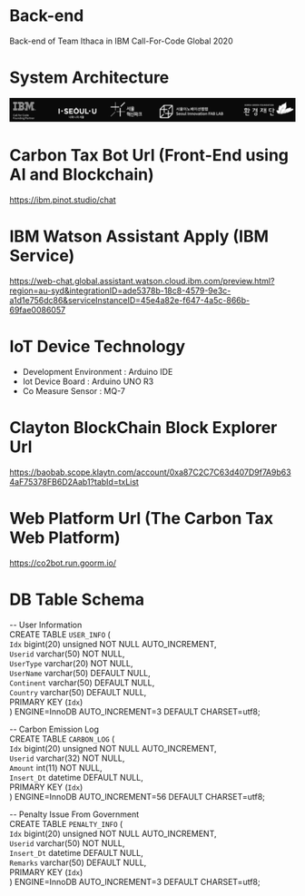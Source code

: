 # Back-end
Back-end of Team Ithaca in IBM Call-For-Code Global 2020

# System Architecture
![alt text](https://github.com/IBM-Call-for-Code-2020/back-end/blob/master/web_platform/static/images/ibm_footer.png)


# Carbon Tax Bot Url (Front-End using AI and Blockchain)
https://ibm.pinot.studio/chat

# IBM Watson Assistant Apply (IBM Service)
https://web-chat.global.assistant.watson.cloud.ibm.com/preview.html?region=au-syd&integrationID=ade5378b-18c8-4579-9e3c-a1d1e756dc86&serviceInstanceID=45e4a82e-f647-4a5c-866b-69fae0086057

# IoT Device Technology
- Development Environment : Arduino IDE  
- Iot Device Board : Arduino UNO R3  
- Co Measure Sensor : MQ-7  

# Clayton BlockChain Block Explorer Url
https://baobab.scope.klaytn.com/account/0xa87C2C7C63d407D9f7A9b634aF75378FB6D2Aab1?tabId=txList

# Web Platform Url (The Carbon Tax Web Platform)
https://co2bot.run.goorm.io/

# DB Table Schema
-- User Information  
CREATE TABLE `USER_INFO` (  
  `Idx` bigint(20) unsigned NOT NULL AUTO_INCREMENT,  
  `Userid` varchar(50) NOT NULL,  
  `UserType` varchar(20) NOT NULL,  
  `UserName` varchar(50) DEFAULT NULL,  
  `Continent` varchar(50) DEFAULT NULL,  
  `Country` varchar(50) DEFAULT NULL,  
  PRIMARY KEY (`Idx`)  
) ENGINE=InnoDB AUTO_INCREMENT=3 DEFAULT CHARSET=utf8;  

-- Carbon Emission Log  
CREATE TABLE `CARBON_LOG` (  
  `Idx` bigint(20) unsigned NOT NULL AUTO_INCREMENT,  
  `Userid` varchar(32) NOT NULL,  
  `Amount` int(11) NOT NULL,  
  `Insert_Dt` datetime DEFAULT NULL,  
  PRIMARY KEY (`Idx`)  
) ENGINE=InnoDB AUTO_INCREMENT=56 DEFAULT CHARSET=utf8;  

-- Penalty Issue From Government  
CREATE TABLE `PENALTY_INFO` (  
  `Idx` bigint(20) unsigned NOT NULL AUTO_INCREMENT,  
  `Userid` varchar(50) NOT NULL,  
  `Insert_Dt` datetime DEFAULT NULL,  
  `Remarks` varchar(50) DEFAULT NULL,  
  PRIMARY KEY (`Idx`)  
) ENGINE=InnoDB AUTO_INCREMENT=3 DEFAULT CHARSET=utf8;  

